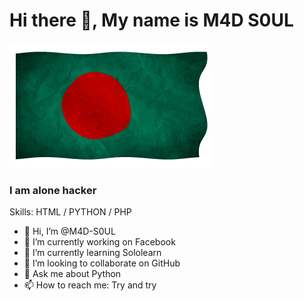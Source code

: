 <h1>Hi there 👋, My name is M4D S0UL</h1>
<img src="https://github.com/M4D-S0UL/M4D-S0UL/blob/main/m4d.gif"/><br>
</h1>
<h3>I am alone hacker</h2>

<p>Skills: HTML / PYTHON / PHP</p>


- 👋 Hi, I’m @M4D-S0UL
- 🔭 I’m currently working on Facebook
- 🌱 I’m currently learning Sololearn
- 👯 I’m looking to collaborate on GitHub
- 💬 Ask me about Python
- 📫 How to reach me: Try and try


<img src="https://github.com/M4D-S0UL/M4D-S0UL/blob/main/github.png" width="50" hidden="50" /> <img src="https://github.com/M4D-S0UL/M4D-S0UL/blob/main/Facebook.png" width="50" hidden="50" />
